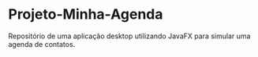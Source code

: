 # Projeto-Minha-Agenda
Repositório de uma aplicação desktop utilizando JavaFX para simular uma agenda de contatos.
